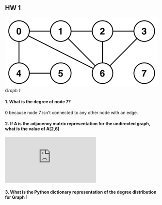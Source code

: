 ## HW 1

![](https://github.com/Naturalenemy07/Algo/blob/main/undirgraph.jpg)
*Graph 1*

#### 1. What is the degree of node 7?
0 because node 7 isn't connected to any other node with an edge.
#### 2. If A is the adjacency matrix representation for the undirected graph, what is the value of A[2,6]
![equation](https://latex.codecogs.com/svg.latex?%5Cbegin%7Bbmatrix%7D%200%201%200%200%201%200%201%200%20%5C%5C%201%200%201%200%200%200%201%200%20%5C%5C%200%201%200%201%200%200%201%200%20%5C%5C%200%200%201%200%200%200%201%200%20%5C%5C%201%200%200%200%200%200%200%200%20%5C%5C%200%200%200%200%201%200%200%200%20%5C%5C%201%201%201%201%200%200%200%200%20%5C%5C%200%200%200%200%200%200%200%200%20%5Cend%7Bbmatrix%7D)
#### 3. What is the Python dictionary representation of the degree distribution  for Graph 1
